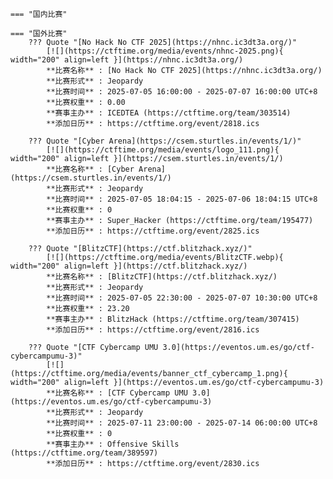     === "国内比赛"
    
    === "国外比赛"
        ??? Quote "[No Hack No CTF 2025](https://nhnc.ic3dt3a.org/)"  
            [![](https://ctftime.org/media/events/nhnc-2025.png){ width="200" align=left }](https://nhnc.ic3dt3a.org/)  
            **比赛名称** : [No Hack No CTF 2025](https://nhnc.ic3dt3a.org/)  
            **比赛形式** : Jeopardy  
            **比赛时间** : 2025-07-05 16:00:00 - 2025-07-07 16:00:00 UTC+8  
            **比赛权重** : 0.00  
            **赛事主办** : ICEDTEA (https://ctftime.org/team/303514)  
            **添加日历** : https://ctftime.org/event/2818.ics  
            
        ??? Quote "[Cyber Arena](https://csem.sturtles.in/events/1/)"  
            [![](https://ctftime.org/media/events/logo_111.png){ width="200" align=left }](https://csem.sturtles.in/events/1/)  
            **比赛名称** : [Cyber Arena](https://csem.sturtles.in/events/1/)  
            **比赛形式** : Jeopardy  
            **比赛时间** : 2025-07-05 18:04:15 - 2025-07-06 18:04:15 UTC+8  
            **比赛权重** : 0  
            **赛事主办** : Super_Hacker (https://ctftime.org/team/195477)  
            **添加日历** : https://ctftime.org/event/2825.ics  
            
        ??? Quote "[BlitzCTF](https://ctf.blitzhack.xyz/)"  
            [![](https://ctftime.org/media/events/BlitzCTF.webp){ width="200" align=left }](https://ctf.blitzhack.xyz/)  
            **比赛名称** : [BlitzCTF](https://ctf.blitzhack.xyz/)  
            **比赛形式** : Jeopardy  
            **比赛时间** : 2025-07-05 22:30:00 - 2025-07-07 10:30:00 UTC+8  
            **比赛权重** : 23.20  
            **赛事主办** : BlitzHack (https://ctftime.org/team/307415)  
            **添加日历** : https://ctftime.org/event/2816.ics  
            
        ??? Quote "[CTF Cybercamp UMU 3.0](https://eventos.um.es/go/ctf-cybercampumu-3)"  
            [![](https://ctftime.org/media/events/banner_ctf_cybercamp_1.png){ width="200" align=left }](https://eventos.um.es/go/ctf-cybercampumu-3)  
            **比赛名称** : [CTF Cybercamp UMU 3.0](https://eventos.um.es/go/ctf-cybercampumu-3)  
            **比赛形式** : Jeopardy  
            **比赛时间** : 2025-07-11 23:00:00 - 2025-07-14 06:00:00 UTC+8  
            **比赛权重** : 0  
            **赛事主办** : Offensive Skills (https://ctftime.org/team/389597)  
            **添加日历** : https://ctftime.org/event/2830.ics  
            